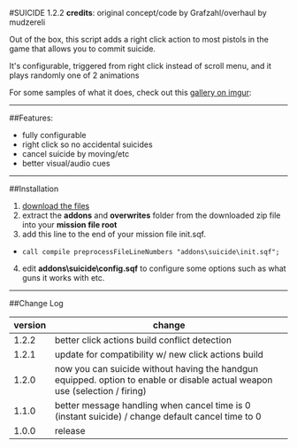 #SUICIDE 1.2.2
**credits**: original concept/code by Grafzahl/overhaul by mudzereli

Out of the box, this script adds a right click action to most pistols in the game that allows you to commit suicide.

It's configurable, triggered from right click instead of scroll menu, and it plays randomly one of 2 animations

For some samples of what it does, check out this [gallery on imgur](http://imgur.com/a/Pt0lM "imgur gallery"):

-----

##Features:
- fully configurable
- right click so no accidental suicides
- cancel suicide by moving/etc
- better visual/audio cues

-----

##Installation
 1. [download the files](https://github.com/mudzereli/DayZEpochSuicide/archive/master.zip "download files")
 2. extract the **addons** and **overwrites** folder from the downloaded zip file into your **mission file root**
 3. add this line to the end of your mission file init.sqf.
   * ```call compile preprocessFileLineNumbers "addons\suicide\init.sqf";```
 4. edit **addons\suicide\config.sqf** to configure some options such as what guns it works with etc.

-----

##Change Log

version|change
-------|-------
1.2.2  | better click actions build conflict detection
1.2.1  | update for compatibility w/ new click actions build
1.2.0  | now you can suicide without having the handgun equipped. option to enable or disable actual weapon use (selection / firing)
1.1.0  | better message handling when cancel time is 0 (instant suicide) / change default cancel time to 0
1.0.0  | release 